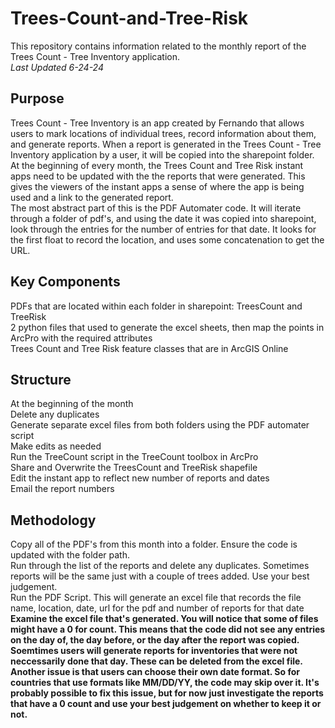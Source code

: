 # Trees-Count-and-Tree-Risk
This repository contains information related to the monthly report of the Trees Count - Tree Inventory application. <br>
*Last Updated 6-24-24*

## Purpose
Trees Count - Tree Inventory is an app created by Fernando that allows users to mark locations of individual trees, record information about them, and generate reports. When a report is generated in the Trees Count - Tree Inventory application by a user, it will be copied into the sharepoint folder. At the beginning of every month, the Trees Count and Tree Risk instant apps need to be updated with the the reports that were generated. This gives the viewers of the instant apps a sense of where the app is being used and a link to the generated report. <br>
The most abstract part of this is the PDF Automater code. It will iterate through a folder of pdf's, and using the date it was copied into sharepoint, look through the entries for the number of entries for that date. It looks for the first float to record the location, and uses some concatenation to get the URL.

## Key Components
PDFs that are located within each folder in sharepoint: TreesCount and TreeRisk <br>
2 python files that used to generate the excel sheets, then map the points in ArcPro with the required attributes <br>
Trees Count and Tree Risk feature classes that are in ArcGIS Online <br>

## Structure 
At the beginning of the month <br>
Delete any duplicates <br>
Generate separate excel files from both folders using the PDF automater script <br>
Make edits as needed <br>
Run the TreeCount script in the TreeCount toolbox in ArcPro <br>
Share and Overwrite the TreesCount and TreeRisk shapefile <br>
Edit the instant app to reflect new number of reports and dates <br>
Email the report numbers <br>

## Methodology
Copy all of the PDF's from this month into a folder. Ensure the code is updated with the folder path. <br>
Run through the list of the reports and delete any duplicates. Sometimes reports will be the same just with a couple of trees added. Use your best judgement. <br>
Run the PDF Script. This will generate an excel file that records the file name, location, date, url for the pdf and number of reports for that date <br>
**Examine the excel file that's generated. You will notice that some of files might have a 0 for count. This means that the code did not see any entries on the day of, the day before, or the day after the report was copied. Soemtimes users will generate reports for inventories that were not neccessarily done that day. These can be deleted from the excel file. Another issue is that users can choose their own date format. So for countries that use formats like MM/DD/YY, the code may skip over it. It's probably possible to fix this issue, but for now just investigate the reports that have a 0 count and use your best judgement on whether to keep it or not.** <br>



